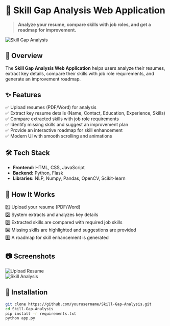 # 🚀 Skill Gap Analysis Web Application  
> **Analyze your resume, compare skills with job roles, and get a roadmap for improvement.**  

![Skill Gap Analysis](https://via.placeholder.com/800x300?text=Skill+Gap+Analysis+Web+App)  

## 📌 Overview  
The **Skill Gap Analysis Web Application** helps users analyze their resumes, extract key details, compare their skills with job role requirements, and generate an improvement roadmap.  

## ✨ Features  
✅ Upload resumes (PDF/Word) for analysis  
✅ Extract key resume details (Name, Contact, Education, Experience, Skills)  
✅ Compare extracted skills with job role requirements  
✅ Identify missing skills and suggest an improvement plan  
✅ Provide an interactive roadmap for skill enhancement  
✅ Modern UI with smooth scrolling and animations  

## 🛠️ Tech Stack  
- **Frontend:** HTML, CSS, JavaScript  
- **Backend:** Python, Flask  
- **Libraries:** NLP, Numpy, Pandas, OpenCV, Scikit-learn  

## 🚀 How It Works  
1️⃣ Upload your resume (PDF/Word)  
2️⃣ System extracts and analyzes key details  
3️⃣ Extracted skills are compared with required job skills  
4️⃣ Missing skills are highlighted and suggestions are provided  
5️⃣ A roadmap for skill enhancement is generated  

## 📷 Screenshots  
![Upload Resume](https://via.placeholder.com/800x400?text=Upload+Resume+Section)  
![Skill Analysis](https://via.placeholder.com/800x400?text=Skill+Analysis+Results)  

## 📌 Installation  
```bash
git clone https://github.com/yourusername/Skill-Gap-Analysis.git
cd Skill-Gap-Analysis
pip install -r requirements.txt
python app.py
